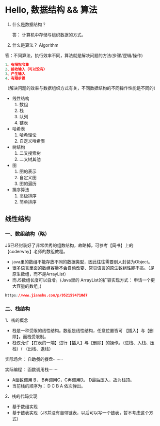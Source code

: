 # Hello, 数据结构 && 算法

1. 什么是数据结构？

   答： 计算机中存储与组织数据的方式。

2. 什么是算法？ Algorithm

​	答：不同算法，执行效率不同，算法就是解决问题的方法(步骤/逻辑/操作)

```js
1、有限指令集
2、接收输入（可以没有）
3、产生输入
4、有限步骤
```

（解决问题的效率与数据组织方式有关，不同数据结构的不同操作性能是不同的）

- 线性结构
  1. 数组
  2. 栈
  3. 队列
  4. 链表
- 哈希表
  1. 哈希理论
  2. 自定义哈希表
- 树结构
  1. 二叉搜索树
  2. 二叉树其他
- 图
  1. 图的表示
  2. 自定义图
  3. 图的遍历
- 排序算法
  1. 高级排序
  2. 简单排序

## 线性结构

### 一、数组结构（略）

JS已经封装好了非常优秀的组数结构，故略掉。可参考【简书】上的【coderwhy】老师的数组教程。

- java里的数组不能存放不同的数据类型，因此往往需要别人封装为Object。
- 很多语言里面的数组容量不会自动改变、常见语言的原生数组性能不高。（是原生数组，而不是ArrayList）
- 而JS数组长度可以自增。(Java里的  ArrayList的扩容实现方式： 申请一个更大容量的数组。)

```css
https://www.jianshu.com/p/9521594710d7
```

### 二、栈结构

1、栈的概念

- 栈是一种受限的线性结构。数组是线性结构，任意位置皆可 【插入】与【删除】，而栈受限制。
- 栈仅允许【在表的一端】进行【插入】与【删除】的操作。（进栈、入栈、压栈）/  （出栈、退栈）

实际场合： 自助餐的餐盘········

实际编程： 函数调用栈········

- A函数调用 B， B再调用C，C再调用D。 D最后压入，故为栈顶。
- 当前栈的顺序为： D C B A 依次弹出。

2、栈的代码实现

- 基于数组实现
- 基于链表实现（JS并没有自带链表，以后可以写一个链表，暂不考虑这个方式）



















